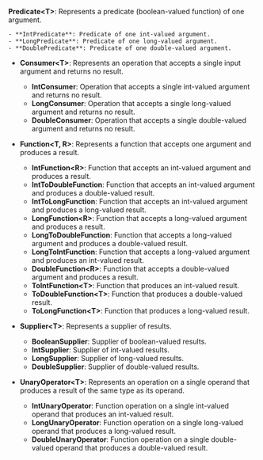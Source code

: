 **Predicate\<T\>**: Represents a predicate (boolean-valued function) of one argument.

    - **IntPredicate**: Predicate of one int-valued argument.
    - **LongPredicate**: Predicate of one long-valued argument.
    - **DoublePredicate**: Predicate of one double-valued argument.

- **Consumer\<T\>**: Represents an operation that accepts a single input argument and returns no result.

    - **IntConsumer**: Operation that accepts a single int-valued argument and returns no result.
    - **LongConsumer**: Operation that accepts a single long-valued argument and returns no result.
    - **DoubleConsumer**: Operation that accepts a single double-valued argument and returns no result.

- **Function\<T, R\>**: Represents a function that accepts one argument and produces a result.

    - **IntFunction\<R\>**: Function that accepts an int-valued argument and produces a result.
    - **IntToDoubleFunction**: Function that accepts an int-valued argument and produces a double-valued result.
    - **IntToLongFunction**: Function that accepts an int-valued argument and produces a long-valued result.
    - **LongFunction\<R\>**: Function that accepts a long-valued argument and produces a result.
    - **LongToDoubleFunction**: Function that accepts a long-valued argument and produces a double-valued result.
    - **LongToIntFunction**: Function that accepts a long-valued argument and produces an int-valued result.
    - **DoubleFunction\<R\>**: Function that accepts a double-valued argument and produces a result.
    - **ToIntFunction\<T\>**: Function that produces an int-valued result.
    - **ToDoubleFunction\<T\>**: Function that produces a double-valued result.
    - **ToLongFunction\<T\>**: Function that produces a long-valued result.

- **Supplier\<T\>**: Represents a supplier of results.

    - **BooleanSupplier**: Supplier of boolean-valued results.
    - **IntSupplier**: Supplier of int-valued results.
    - **LongSupplier**: Supplier of long-valued results.
    - **DoubleSupplier**: Supplier of double-valued results.

- **UnaryOperator\<T\>**: Represents an operation on a single operand that produces a result of the same type as its operand.

    - **IntUnaryOperator**: Function operation on a single int-valued operand that produces an int-valued result.
    - **LongUnaryOperator**: Function operation on a single long-valued operand that produces a long-valued result.
    - **DoubleUnaryOperator**: Function operation on a single double-valued operand that produces a double-valued result.